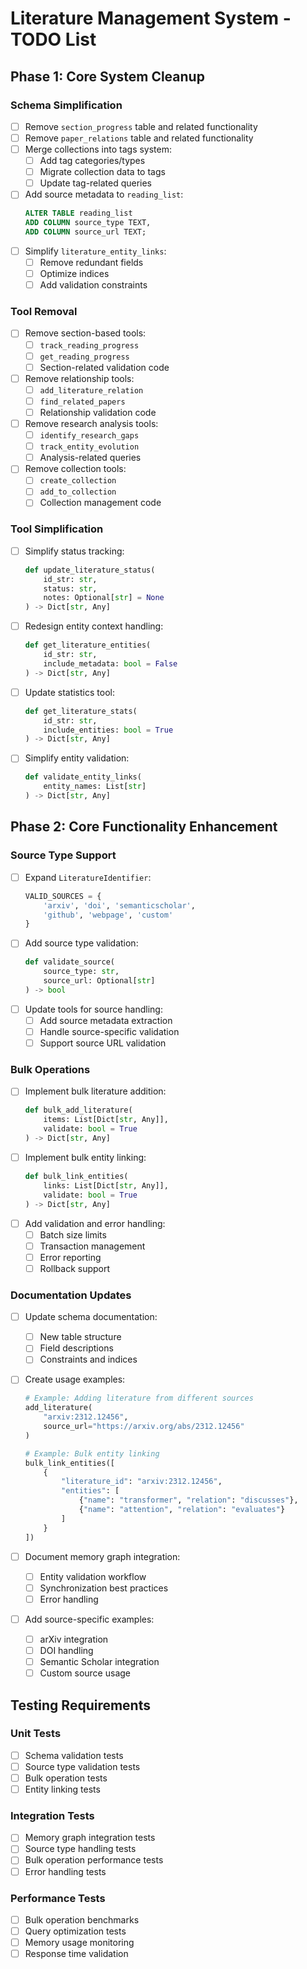 # Literature Management System - TODO List

## Phase 1: Core System Cleanup

### Schema Simplification

- [ ] Remove `section_progress` table and related functionality
- [ ] Remove `paper_relations` table and related functionality
- [ ] Merge collections into tags system:
  - [ ] Add tag categories/types
  - [ ] Migrate collection data to tags
  - [ ] Update tag-related queries
- [ ] Add source metadata to `reading_list`:
  ```sql
  ALTER TABLE reading_list
  ADD COLUMN source_type TEXT,
  ADD COLUMN source_url TEXT;
  ```
- [ ] Simplify `literature_entity_links`:
  - [ ] Remove redundant fields
  - [ ] Optimize indices
  - [ ] Add validation constraints

### Tool Removal

- [ ] Remove section-based tools:
  - [ ] `track_reading_progress`
  - [ ] `get_reading_progress`
  - [ ] Section-related validation code
- [ ] Remove relationship tools:
  - [ ] `add_literature_relation`
  - [ ] `find_related_papers`
  - [ ] Relationship validation code
- [ ] Remove research analysis tools:
  - [ ] `identify_research_gaps`
  - [ ] `track_entity_evolution`
  - [ ] Analysis-related queries
- [ ] Remove collection tools:
  - [ ] `create_collection`
  - [ ] `add_to_collection`
  - [ ] Collection management code

### Tool Simplification

- [ ] Simplify status tracking:
  ```python
  def update_literature_status(
      id_str: str,
      status: str,
      notes: Optional[str] = None
  ) -> Dict[str, Any]
  ```
- [ ] Redesign entity context handling:
  ```python
  def get_literature_entities(
      id_str: str,
      include_metadata: bool = False
  ) -> Dict[str, Any]
  ```
- [ ] Update statistics tool:
  ```python
  def get_literature_stats(
      id_str: str,
      include_entities: bool = True
  ) -> Dict[str, Any]
  ```
- [ ] Simplify entity validation:
  ```python
  def validate_entity_links(
      entity_names: List[str]
  ) -> Dict[str, Any]
  ```

## Phase 2: Core Functionality Enhancement

### Source Type Support

- [ ] Expand `LiteratureIdentifier`:
  ```python
  VALID_SOURCES = {
      'arxiv', 'doi', 'semanticscholar',
      'github', 'webpage', 'custom'
  }
  ```
- [ ] Add source type validation:
  ```python
  def validate_source(
      source_type: str,
      source_url: Optional[str]
  ) -> bool
  ```
- [ ] Update tools for source handling:
  - [ ] Add source metadata extraction
  - [ ] Handle source-specific validation
  - [ ] Support source URL validation

### Bulk Operations

- [ ] Implement bulk literature addition:
  ```python
  def bulk_add_literature(
      items: List[Dict[str, Any]],
      validate: bool = True
  ) -> Dict[str, Any]
  ```
- [ ] Implement bulk entity linking:
  ```python
  def bulk_link_entities(
      links: List[Dict[str, Any]],
      validate: bool = True
  ) -> Dict[str, Any]
  ```
- [ ] Add validation and error handling:
  - [ ] Batch size limits
  - [ ] Transaction management
  - [ ] Error reporting
  - [ ] Rollback support

### Documentation Updates

- [ ] Update schema documentation:
  - [ ] New table structure
  - [ ] Field descriptions
  - [ ] Constraints and indices
- [ ] Create usage examples:

  ```python
  # Example: Adding literature from different sources
  add_literature(
      "arxiv:2312.12456",
      source_url="https://arxiv.org/abs/2312.12456"
  )

  # Example: Bulk entity linking
  bulk_link_entities([
      {
          "literature_id": "arxiv:2312.12456",
          "entities": [
              {"name": "transformer", "relation": "discusses"},
              {"name": "attention", "relation": "evaluates"}
          ]
      }
  ])
  ```

- [ ] Document memory graph integration:
  - [ ] Entity validation workflow
  - [ ] Synchronization best practices
  - [ ] Error handling
- [ ] Add source-specific examples:
  - [ ] arXiv integration
  - [ ] DOI handling
  - [ ] Semantic Scholar integration
  - [ ] Custom source usage

## Testing Requirements

### Unit Tests

- [ ] Schema validation tests
- [ ] Source type validation tests
- [ ] Bulk operation tests
- [ ] Entity linking tests

### Integration Tests

- [ ] Memory graph integration tests
- [ ] Source type handling tests
- [ ] Bulk operation performance tests
- [ ] Error handling tests

### Performance Tests

- [ ] Bulk operation benchmarks
- [ ] Query optimization tests
- [ ] Memory usage monitoring
- [ ] Response time validation
